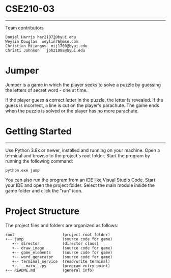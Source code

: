 # CSE210-03

---------------------------------------
Team contributors
```
Daniel Harris har21072@byui.edu
Weylin Douglas  weylin76@msn.com
Christian Mijangos  mij1700@byui.edu
Christi Johnson   joh21088@byui.edu
```

# Jumper

Jumper is a game in which the player seeks to solve a puzzle by guessing the letters of 
secret word - one at time.

If the player guess a correct letter in the puzzle, the letter is revealed.
If the guess is incorrect, a line is cut on the player's parachute.
The game ends when the puzzle is solved or the player has no more parachute.

# Getting Started
---
Use Python 3.8x or newer, installed and running on your machine.  Open a terminal and 
browse to the project's root folder.  Start the program by running the following 
command:
```
python.exe jump
```
You can also run the program from an IDE like Visual Studio Code.  Start  your IDE and 
open the project folder.  Select the main module inside the game folder and click the
"run" icon.

# Project Structure
The project files and folders are organized as follows:
```
root                     (project root folder)
+-- jump                 (source code for game)
   +-- director          (director class)
   +-- draw_image        (source code for game)
   +-- game_elements     (source code for game)
   +-- word_generator    (source code for game)
   +-- terminal_service  (read/write terminal)
   +-- __main__.py       (program entry point)
+-- README.md            (general info)

